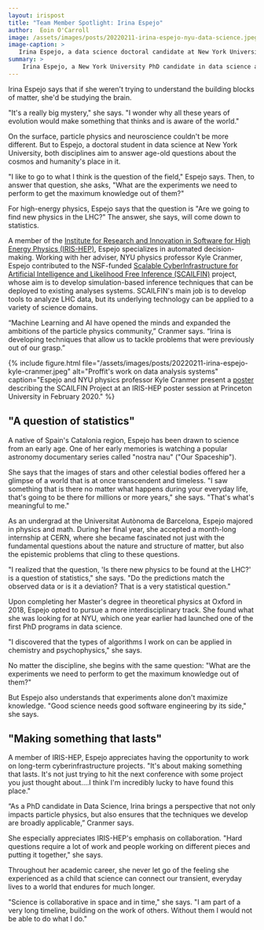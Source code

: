 ```yaml
---
layout: irispost
title: "Team Member Spotlight: Irina Espejo"
author:  Eoin O'Carroll
image: /assets/images/posts/20220211-irina-espejo-nyu-data-science.jpeg
image-caption: >
   Irina Espejo, a data science doctoral candidate at New York University and a member of IRIS-HEP. Credit: Jaume de Dios
summary: >
    Irina Espejo, a New York University PhD candidate in data science and IRIS-HEP member, continually seeks to answer science's most fundamental questions.
---
```


Irina Espejo says that if she weren't trying to understand the building blocks of matter, she'd be studying the brain.

"It's a really big mystery," she says. "I wonder why all these years of evolution would make something that thinks and is aware of the world."

On the surface, particle physics and neuroscience couldn't be more different. But to Espejo, a doctoral student in data science at New York University, both disciplines aim to answer age-old questions about the cosmos and humanity's place in it.

"I like to go to what I think is the question of the field," Espejo says. Then, to answer that question, she asks, "What are the experiments we need to perform to get the maximum knowledge out of them?"

For high-energy physics, Espejo says that the question is "Are we going to find new physics in the LHC?" The answer, she says, will come down to statistics.

A member of the [Institute for Research and Innovation in Software for High Energy Physics (IRIS-HEP)](https://iris-hep.org), Espejo specializes in automated decision-making. Working with her adviser, NYU physics professor Kyle Cranmer, Espejo contributed to the NSF-funded [Scalable CyberInfrastructure for Artificial Intelligence and Likelihood Free Inference (SCAILFIN)](https://scailfin.github.io) project, whose aim is to develop simulation-based inference techniques that can be deployed to existing analyses systems. SCAILFIN's main job is to develop tools to analyze LHC data, but its underlying technology can be applied to a variety of science domains.

“Machine Learning and AI have opened the minds and expanded the ambitions of the particle physics community,” Cranmer says. “Irina is developing techniques that allow us to tackle problems that were previously out of our grasp.”

{% include figure.html
    file="/assets/images/posts/20220211-irina-espejo-kyle-cranmer.jpeg"
    alt="Proffit's work on data analysis systems"
    caption="Espejo and NYU physics professor Kyle Cranmer present a [poster](https://indico.cern.ch/event/894127/attachments/1996570/3331206/30_-_ScalableCyberApp_IrinaEspejo_.pdf) describing the SCAILFIN Project at an IRIS-HEP poster session at Princeton University in February 2020."
%}

## "A question of statistics"

A native of Spain's Catalonia region, Espejo has been drawn to science from an early age. One of her early memories is watching a popular astronomy documentary series called "nostra nau" ("Our Spaceship").

She says that the images of stars and other celestial bodies offered her a glimpse of a world that is at once transcendent and timeless. "I saw something that is there no matter what happens during your everyday life, that's going to be there for millions or more years," she says. "That's what's meaningful to me."

As an undergrad at the Universitat Autònoma de Barcelona, Espejo majored in physics and math. During her final year, she accepted a month-long internship at CERN, where she became fascinated not just with the fundamental questions about the nature and structure of matter, but also the epistemic problems that cling to these questions.

"I realized that the question, 'Is there new physics to be found at the LHC?' is a question of statistics," she says. "Do the predictions match the observed data or is it a deviation? That is a very statistical question."

Upon completing her Master's degree in theoretical physics at Oxford in 2018, Espejo opted to pursue a more interdisciplinary track. She found what she was looking for at NYU, which one year earlier had launched one of the first PhD programs in data science.

"I discovered that the types of algorithms I work on can be applied in chemistry and psychophysics," she says.

No matter the discipline, she begins with the same question: "What are the experiments we need to perform to get the maximum knowledge out of them?"

 But Espejo also understands that experiments alone don't maximize knowledge. "Good science needs good software engineering by its side," she says.

## "Making something that lasts"

A member of IRIS-HEP, Espejo appreciates having the opportunity to work on long-term cyberinfrastructure projects. "It's about making something that lasts. It's not just trying to hit the next conference with some project you just thought about….I think I'm incredibly lucky to have found this place."

“As a PhD candidate in Data Science, Irina brings a perspective that not only impacts particle physics, but also ensures that the techniques we develop are broadly applicable,” Cranmer says.

She especially appreciates IRIS-HEP's emphasis on collaboration. "Hard questions require a lot of work and people working on different pieces and putting it together," she says.

Throughout her academic career, she never let go of the feeling she experienced as a child that science can connect our transient, everyday lives to a world that endures for much longer.

"Science is collaborative in space and in time," she says. "I am part of a very long timeline, building on the work of others. Without them I would not be able to do what I do."


